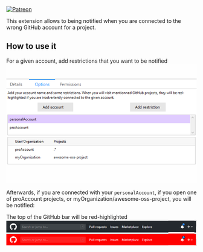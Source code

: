 [![Patreon](https://img.shields.io/badge/sponsor-patreon-F96854?style=flat-square&logo=patreon)](https://patreon.com/pdulvp)

This extension allows to being notified when you are connected to the wrong GitHub account for a project.

## How to use it

For a given account, add restrictions that you want to be notified
![Add item](images/640x400-options.png)

Afterwards, if you are connected with your `personalAccount`, if you open one of proAccount projects, or myOrganization/awesome-oss-project, you will be notified:

The top of the GitHub bar will be red-highlighted
![Add item](images/red-highlight.png)
